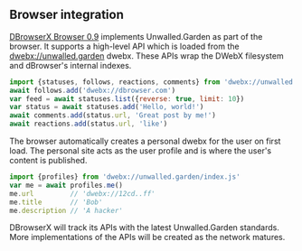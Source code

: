 ## Browser integration

[DBrowserX Browser 0.9](https://dbrowser.com) implements Unwalled.Garden as part of the browser. It supports a high-level API which is loaded from the [dwebx://unwalled.garden](dwebx://unwalled.garden) dwebx. These APIs wrap the DWebX filesystem and dBrowser's internal indexes.

```js
import {statuses, follows, reactions, comments} from 'dwebx://unwalled.garden/index.js'
await follows.add('dwebx://dbrowser.com')
var feed = await statuses.list({reverse: true, limit: 10})
var status = await statuses.add('Hello, world!')
await comments.add(status.url, 'Great post by me!')
await reactions.add(status.url, 'like')
```

The browser automatically creates a personal dwebx for the user on first load. The personal site acts as the user profile and is where the user's content is published.

```js
import {profiles} from 'dwebx://unwalled.garden/index.js'
var me = await profiles.me()
me.url         // 'dwebx://12cd..ff'
me.title       // 'Bob'
me.description // 'A hacker'
```

DBrowserX will track its APIs with the latest Unwalled.Garden standards. More implementations of the APIs will be created as the network matures.